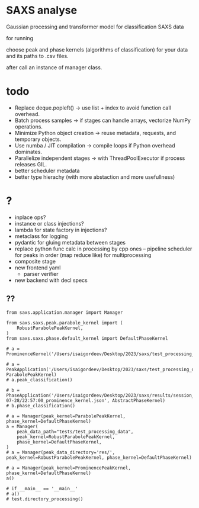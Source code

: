 # SAXS analyse

Gaussian processing and transformer model for classification SAXS data

for running

choose peak and phase kernels (algorithms of classification) for your data
and its paths to .csv files.

after call an instance of manager class.

# todo

- Replace deque.popleft() → use list + index to avoid function call overhead.
- Batch process samples → if stages can handle arrays, vectorize NumPy operations.
- Minimize Python object creation → reuse metadata, requests, and temporary objects.
- Use numba / JIT compilation → compile loops if Python overhead dominates.
- Parallelize independent stages → with ThreadPoolExecutor if process releases GIL.
- better scheduler metadata
- better type hierachy (with more abstaction and more usefullness)

# ?

- inplace ops?
- instance or class injections?
- lambda for state factory in injections?
- metaclass for logging
- pydantic for gluing metadata between stages
- replace python func calc in processing by cpp ones
  – pipeline scheduler for peaks in order (map reduce like) for multiprocessing
- composite stage
- new frontend yaml
  - parser verifier
- new backend with decl specs

## ??

```
from saxs.application.manager import Manager

from saxs.saxs.peak.parabole_kernel import (
    RobustParabolePeakKernel,
)
from saxs.saxs.phase.default_kernel import DefaultPhaseKernel

# a = ProminenceKernel('/Users/isaigordeev/Desktop/2023/saxs/test_processing_data/075775_treated_xye.csv')

# a = PeakApplication('/Users/isaigordeev/Desktop/2023/saxs/test_processing_data', ParabolePeakKernel)
# a.peak_classification()

# b = PhaseApplication('/Users/isaigordeev/Desktop/2023/saxs/results/session_results/2023-07-28/22:57:00_prominence_kernel.json', AbstractPhaseKernel)
# b.phase_classification()

# a = Manager(peak_kernel=ParabolePeakKernel, phase_kernel=DefaultPhaseKernel)
a = Manager(
    peak_data_path="tests/test_processing_data",
    peak_kernel=RobustParabolePeakKernel,
    phase_kernel=DefaultPhaseKernel,
)
# a = Manager(peak_data_directory='res/', peak_kernel=RobustParabolePeakKernel, phase_kernel=DefaultPhaseKernel)

# a = Manager(peak_kernel=ProminencePeakKernel, phase_kernel=DefaultPhaseKernel)
a()

# if __main__ == '__main__'
# a()
# test.directory_processing()
```
